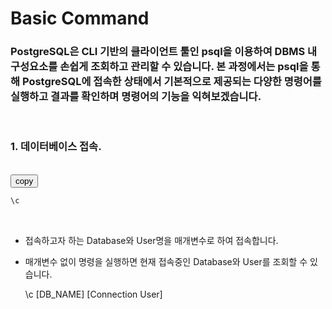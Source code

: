 # Basic Command
### PostgreSQL은 CLI 기반의 클라이언트 툴인 psql을 이용하여 DBMS 내 구성요소를 손쉽게 조회하고 관리할 수 있습니다. 본 과정에서는 psql을 통해 PostgreSQL에 접속한 상태에서 기본적으로 제공되는 다양한 명령어를 실행하고 결과를 확인하며 명령어의 기능을 익혀보겠습니다.

&nbsp;&nbsp;&nbsp;&nbsp;
### 1. 데이터베이스 접속.

&nbsp;  
<button onclick="copyCode(0)">copy</button>
```sql
\c 
```

&nbsp;
* 접속하고자 하는 Database와 User명을 매개변수로 하여 접속합니다.

* 매개변수 없이 명령을 실행하면 현재 접속중인 Database와 User를 조회할 수 있습니다.

   
   \c [DB_NAME] [Connection User]


